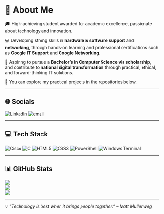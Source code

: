 # 💫 About Me
🎓 High-achieving student awarded for academic excellence, passionate about technology and innovation.  

💻 Developing strong skills in **hardware & software support** and **networking**, through hands-on learning and professional certifications such as **Google IT Support** and **Google Networking**. 

🎯 Aspiring to pursue a **Bachelor’s in Computer Science via scholarship**, and contribute to **national digital transformation** through practical, ethical, and forward-thinking IT solutions.  

💼 You can explore my practical projects in the repositories below.

---

## 🌐 Socials
[![LinkedIn](https://img.shields.io/badge/LinkedIn-%230077B5.svg?logo=linkedin&logoColor=white)](https://linkedin.com/in/abderrahmane-makhlouf) 
[![email](https://img.shields.io/badge/Email-D14836?logo=gmail&logoColor=white)](mailto:contact@abderrahmanemakhlouf.com) 

---

## 💻 Tech Stack
![Cisco](https://img.shields.io/badge/cisco-%23049fd9.svg?style=for-the-badge&logo=cisco&logoColor=black)
![C](https://img.shields.io/badge/c-%2300599C.svg?style=for-the-badge&logo=c&logoColor=white)
![HTML5](https://img.shields.io/badge/html5-%23E34F26.svg?style=for-the-badge&logo=html5&logoColor=white)
![CSS3](https://img.shields.io/badge/css3-%231572B6.svg?style=for-the-badge&logo=css3&logoColor=white)
![PowerShell](https://img.shields.io/badge/PowerShell-%235391FE.svg?style=for-the-badge&logo=powershell&logoColor=white)
![Windows Terminal](https://img.shields.io/badge/Windows%20Terminal-%234D4D4D.svg?style=for-the-badge&logo=windows-terminal&logoColor=white)

---

## 📊 GitHub Stats
![](https://github-readme-stats.vercel.app/api?username=AbderrahmaneMakhlouf&theme=dark&hide_border=false&include_all_commits=false&count_private=false)<br/>
![](https://nirzak-streak-stats.vercel.app/?user=AbderrahmaneMakhlouf&theme=dark&hide_border=false)<br/>
![](https://github-readme-stats.vercel.app/api/top-langs/?username=AbderrahmaneMakhlouf&theme=dark&hide_border=false&include_all_commits=false&count_private=false&layout=compact)

---

💡 *“Technology is best when it brings people together.” – Matt Mullenweg*  
